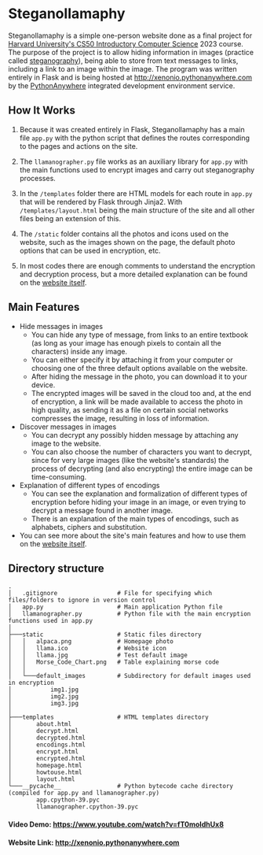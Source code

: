 # Steganollamaphy

Steganollamaphy is a simple one-person website done as a final project for <a href="https://cs50.harvard.edu/x/2023/">Harvard University's CS50 Introductory Computer Science</a> 2023 course. The purpose of the project is to allow hiding information in images (practice called <a href="https://en.wikipedia.org/wiki/Steganography">steganography</a>), being able to store from text messages to links, including a link to an image within the image. The program was written entirely in Flask and is being hosted at http://xenonio.pythonanywhere.com by the <a href="https://www.pythonanywhere.com/">PythonAnywhere</a> integrated development environment service.

## How It Works

1. Because it was created entirely in Flask, Steganollamaphy has a main file `app.py` with the python script that defines the routes corresponding to the pages and actions on the site.

2. The `llamanographer.py` file works as an auxiliary library for `app.py` with the main functions used to encrypt images and carry out steganography processes.

3. In the `/templates` folder there are HTML models for each route in `app.py` that will be rendered by Flask through Jinja2. With `/templates/layout.html` being the main structure of the site and all other files being an extension of this.

4. The `/static` folder contains all the photos and icons used on the website, such as the images shown on the page, the default photo options that can be used in encryption, etc.

5. In most codes there are enough comments to understand the encryption and decryption process, but a more detailed explanation can be found on the <a href="http://xenonio.pythonanywhere.com/about">website itself</a>.

## Main Features

* Hide messages in images
  * You can hide any type of message, from links to an entire textbook (as long as your image has enough pixels to contain all the characters) inside any image.
  * You can either specify it by attaching it from your computer or choosing one of the three default options available on the website.
  * After hiding the message in the photo, you can download it to your device.
  * The encrypted images will be saved in the cloud too and, at the end of encryption, a link will be made available to access the photo in high quality, as sending it as a file on certain social networks compresses the image, resulting in loss of information.
* Discover messages in images
  * You can decrypt any possibly hidden message by attaching any image to the website.
  * You can also choose the number of characters you want to decrypt, since for very large images (like the website's standards) the process of decrypting (and also encrypting) the entire image can be time-consuming.
* Explanation of different types of encodings
  * You can see the explanation and formalization of different types of encryption before hiding your image in an image, or even trying to decrypt a message found in another image.
  * There is an explanation of the main types of encodings, such as alphabets, ciphers and substitution.
* You can see more about the site's main features and how to use them on the <a href="http://xenonio.pythonanywhere.com/htu">website itself</a>.

## Directory structure
```
.
│   .gitignore                 # File for specifying which files/folders to ignore in version control
│   app.py                     # Main application Python file
│   llamanographer.py          # Python file with the main encryption functions used in app.py
│
├───static                     # Static files directory
│   │   alpaca.png             # Homepage photo
│   │   llama.ico              # Website icon
│   │   llama.jpg              # Test default image
│   │   Morse_Code_Chart.png   # Table explaining morse code
│   │
│   └───default_images         # Subdirectory for default images used in encryption
│           img1.jpg
│           img2.jpg
│           img3.jpg
│
├───templates                  # HTML templates directory
│       about.html
│       decrypt.html
│       decrypted.html
│       encodings.html
│       encrypt.html
│       encrypted.html
│       homepage.html
│       howtouse.html
│       layout.html
└───__pycache__                # Python bytecode cache directory (compiled for app.py and llamanographer.py)
        app.cpython-39.pyc
        llamanographer.cpython-39.pyc
```

#### Video Demo: https://www.youtube.com/watch?v=fT0moIdhUx8
#### Website Link: http://xenonio.pythonanywhere.com
